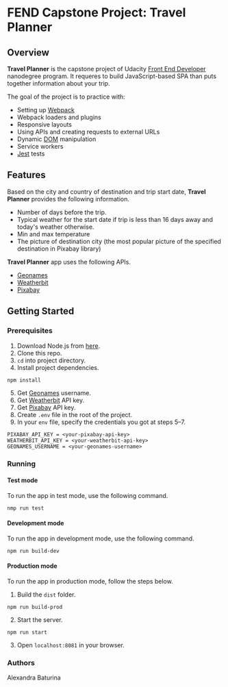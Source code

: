 # FEND Capstone Project: Travel Planner
## Overview
**Travel Planner** is the capstone project of Udacity [Front End Developer](https://www.udacity.com/course/front-end-web-developer-nanodegree--nd0011) nanodegree program. It requeres to build JavaScript-based SPA than puts together information about your trip.

The goal of the project is to practice with:
* Setting up [Webpack](https://webpack.js.org/)
* Webpack loaders and plugins
* Responsive layouts
* Using APIs and creating requests to external URLs
* Dynamic [DOM](https://www.w3schools.com/js/js_htmldom.asp) manipulation
* Service workers
* [Jest](https://jestjs.io/) tests
## Features
Based on the city and country of destination and trip start date, **Travel Planner** provides the following information.
* Number of days before the trip.
* Typical weather for the start date if trip is less than 16 days away and today's weather otherwise.
* Min and max temperature
* The picture of destination city (the most popular picture of the specified destination in Pixabay library)

**Travel Planner** app uses the following APIs.
* [Geonames](http://www.geonames.org/export/web-services.html)
* [Weatherbit](https://www.weatherbit.io/api/weather-forecast-16-day)
* [Pixabay](https://pixabay.com/api/docs/)
## Getting Started
### Prerequisites
1. Download Node.js from [here](https://nodejs.org/en/).
2. Clone this repo.
3. ```cd``` into project directory.
4. Install project dependencies.
```sh
npm install
```
5. Get [Geonames](http://www.geonames.org/export/web-services.html) username.
6. Get [Weatherbit](https://www.weatherbit.iohttps://pixabay.com/api/docs//account/create) API key.
7. Get [Pixabay](https://pixabay.com/api/docs/) API key.
8. Create ```.env``` file in the root of the project.
9. In your ```env``` file, specify the credentials you got at steps 5–7.
```
PIXABAY_API_KEY = <your-pixabay-api-key>
WEATHERBIT_API_KEY = <your-weatherbit-api-key>
GEONAMES_USERNAME = <your-geonames-username>
```
### Running
#### Test mode
To run the app in test mode, use the following command.
```
nmp run test
```
#### Development mode
To run the app in development mode, use the following command.
```
npm run build-dev
```
#### Production mode
To run the app in production mode, follow the steps below.
1. Build the ```dist``` folder.
```
npm run build-prod
```
2. Start the server.
```
npm run start
```
3. Open ```localhost:8081``` in your browser.
### Authors
Alexandra Baturina

